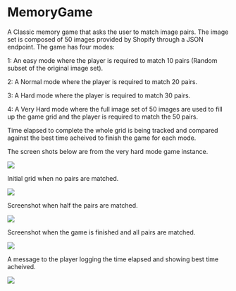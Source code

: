 # MemoryGame

A Classic memory game that asks the user to match image pairs. The image set is composed of 50 images provided by Shopify through a JSON endpoint. The game has four modes:

  1: An easy mode where the player is required to match 10 pairs (Random subset of the original image set).
  
  2: A Normal mode where the player is required to match 20 pairs.
  
  3: A Hard mode where the player is required to match 30 pairs.
  
  4: A Very Hard mode where the full image set of 50 images are used to fill up the game grid and the player is required to match the 50 pairs.

Time elapsed to complete the whole grid is being tracked and compared against the best time acheived to finish the game for each mode.

The screen shots below are from the very hard mode game instance.

![](Start%20Screen.png)


Initial grid when no pairs are matched.

![](No%20Matches%20are%20made%2050%20Pairs%20VeryHard%20mode.png)


Screenshot when half the pairs are matched.

![](Some%20Matches%20are%20made%2050%20pairs%20VeryHard%20mode.png)


Screenshot when the game is finished and all pairs are matched.

![](User%20wins%20All%20Matches%20are%20made%2050%20pairs%20VeryHard%20mode.png)


A message to the player logging the time elapsed and showing best time acheived.

![](GameOver%20screen%20VeryHard%20mode.png)
